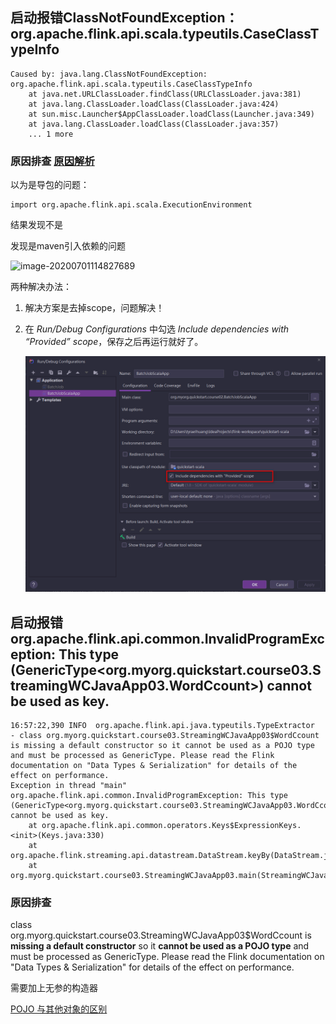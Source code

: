 ## 启动报错ClassNotFoundException：org.apache.flink.api.scala.typeutils.CaseClassTypeInfo

```
Caused by: java.lang.ClassNotFoundException: org.apache.flink.api.scala.typeutils.CaseClassTypeInfo
	at java.net.URLClassLoader.findClass(URLClassLoader.java:381)
	at java.lang.ClassLoader.loadClass(ClassLoader.java:424)
	at sun.misc.Launcher$AppClassLoader.loadClass(Launcher.java:349)
	at java.lang.ClassLoader.loadClass(ClassLoader.java:357)
	... 1 more
```

### 原因排查 [原因解析](./scope=compile和provided区别.md)

以为是导包的问题：

```
import org.apache.flink.api.scala.ExecutionEnvironment
```

结果发现不是

发现是maven引入依赖的问题

![image-20200701114827689](../../images/image-20200701114827689.png)

两种解决办法：

1. 解决方案是去掉scope，问题解决！

2. 在 *Run/Debug Configurations* 中勾选 *Include dependencies with “Provided” scope*，保存之后再运行就好了。

   ![image-20200701114926301](../images/image-20200701114926301.png)

## 启动报错org.apache.flink.api.common.InvalidProgramException: This type (GenericType<org.myorg.quickstart.course03.StreamingWCJavaApp03.WordCcount>) cannot be used as key.

```
16:57:22,390 INFO  org.apache.flink.api.java.typeutils.TypeExtractor             - class org.myorg.quickstart.course03.StreamingWCJavaApp03$WordCcount is missing a default constructor so it cannot be used as a POJO type and must be processed as GenericType. Please read the Flink documentation on "Data Types & Serialization" for details of the effect on performance.
Exception in thread "main" org.apache.flink.api.common.InvalidProgramException: This type (GenericType<org.myorg.quickstart.course03.StreamingWCJavaApp03.WordCcount>) cannot be used as key.
	at org.apache.flink.api.common.operators.Keys$ExpressionKeys.<init>(Keys.java:330)
	at org.apache.flink.streaming.api.datastream.DataStream.keyBy(DataStream.java:340)
	at org.myorg.quickstart.course03.StreamingWCJavaApp03.main(StreamingWCJavaApp03.java:48)
```

### 原因排查

class org.myorg.quickstart.course03.StreamingWCJavaApp03$WordCcount is **missing a default constructor** so it **cannot be used as a POJO type** and must be processed as GenericType. Please read the Flink documentation on "Data Types & Serialization" for details of the effect on performance.

需要加上无参的构造器

[POJO 与其他对象的区别]()